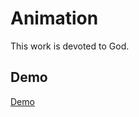 # Animation

This work is devoted to God.

## Demo

[Demo](https://sanjosolutions.github.io/animation/)
